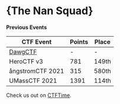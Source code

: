 # {The Nan Squad}

**Previous Events**

| CTF Event                         | Points | Place |
|------------------                 |--------|-------|
| [DawgCTF](DawgCTF/README.md)      | -      | -     |
| HeroCTF v3                        | 781    | 149th |
| ångstromCTF 2021                  | 315    | 580th |
| UMassCTF 2021                     | 1391   | 114th |



Check us out on [CTFTime](https://ctftime.org/event/1284).
